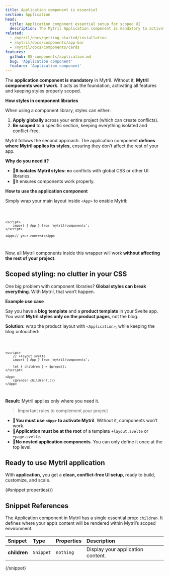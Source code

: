 ```yaml
---
title: Application component is essential
section: Application
head:
  title: Application component essential setup for scoped UI
  description: The Mytril Application component is mandatory to activate all Mytril features and keep styles scoped. Learn how it isolates styles, prevents conflicts, and ensures your Svelte components work seamlessly.
related:
  - /mytril/docs/getting-started/installation
  - /mytril/docs/components/app-bar
  - /mytril/docs/components/cards
features:
  github: 05-components/application.md
  bug: 'Application component'
  feature: 'Application component'
---
```


<script>
  import Code from "$components-docs/code.svelte"
  import ApplicationHead from '$content/mytril/examples/application-head.svelte';
</script>

<Code previewOnly file={ApplicationHead}></Code>

The **application component is mandatory** in Mytril. Without it, **Mytril components won’t work**. It acts as the foundation, activating all features and keeping styles properly scoped.

**How styles in component libraries**

When using a component library, styles can either:

1. **Apply globally** across your entire project (which can create conflicts).
2. **Be scoped** to a specific section, keeping everything isolated and conflict-free.

Mytril follows the second approach. The application component **defines where Mytril applies its styles,** ensuring they don’t affect the rest of your app.

**Why do you need it?**

- 🔹**It isolates Mytril styles: n**o conflicts with global CSS or other UI libraries.
- 🔹It ensures components work properly.

**How to use the application component**

Simply wrap your main layout inside `<App>` to enable Mytril:

<Code>

```svelte
<script>
	import { App } from 'mytril/components';
</script>

<App>// your content</App>
```

</Code>

Now, all Mytril components inside this wrapper will work **without affecting the rest of your project**.

## Scoped styling: no clutter in your CSS

One big problem with component libraries? **Global styles can break everything**. With Mytril, that won’t happen.

**Example use case**

Say you have a **blog template** and a **product template** in your Svelte app. You want **Mytril styles only on the product pages**, not the blog.

**Solution:** wrap the product layout with `<Application>`, while keeping the blog untouched:

<Code>

```svelte
<script>
	// +layout.svelte
	import { App } from 'mytril/components';

	let { children } = $props();
</script>

<App>
	{@render children?.()}
</App>
```

</Code>

**Result:** Mytril applies only where you need it.

> Important rules to complement your project

- 🔹**You must use `<App>` to activate Mytril**. Without it, components won’t work.
- 🔹**Application must be at the root** of a template `+layout.svelte` or `+page.svelte`.
- 🔹**No nested application components**. You can only define it once at the top level.

## Ready to use Mytril application

With **application**, you get a **clean, conflict-free UI setup**, ready to build, customize, and scale.

{#snippet properties()}

## Snippet References

The Application component in Mytril has a single essential prop: `children`. It defines where your app’s content will be rendered within Mytril’s scoped environment.

| Snippet      | Type      | Properties | Description                       |
| :----------- | :-------- | :--------- | :-------------------------------- |
| **children** | `Snippet` | `nothing`  | Display your application content. |

{/snippet}
